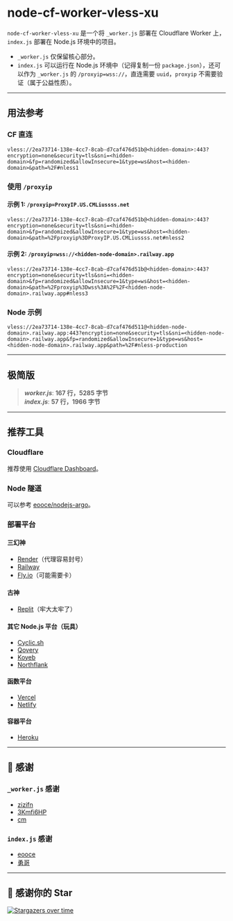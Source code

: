 # node-cf-worker-vless-xu

`node-cf-worker-vless-xu` 是一个将 `_worker.js` 部署在 Cloudflare Worker 上，`index.js` 部署在 Node.js 环境中的项目。

- `_worker.js` 仅保留核心部分。
- `index.js` 可以运行在 Node.js 环境中（记得复制一份 `package.json`），还可以作为 `_worker.js` 的 `/proxyip=wss://`，直连需要 `uuid`，`proxyip` 不需要验证（属于公益性质）。

---

## 用法参考

### CF 直连

```
vless://2ea73714-138e-4cc7-8cab-d7caf476d51b@<hidden-domain>:443?encryption=none&security=tls&sni=<hidden-domain>&fp=randomized&allowInsecure=1&type=ws&host=<hidden-domain>&path=%2F#nless1
```

### 使用 `/proxyip`

#### 示例 1: `/proxyip=ProxyIP.US.CMLiussss.net`

```
vless://2ea73714-138e-4cc7-8cab-d7caf476d51b@<hidden-domain>:443?encryption=none&security=tls&sni=<hidden-domain>&fp=randomized&allowInsecure=1&type=ws&host=<hidden-domain>&path=%2Fproxyip%3DProxyIP.US.CMLiussss.net#nless2
```

#### 示例 2: `/proxyip=wss://<hidden-node-domain>.railway.app`

```
vless://2ea73714-138e-4cc7-8cab-d7caf476d51b@<hidden-domain>:443?encryption=none&security=tls&sni=<hidden-domain>&fp=randomized&allowInsecure=1&type=ws&host=<hidden-domain>&path=%2Fproxyip%3Dwss%3A%2F%2F<hidden-node-domain>.railway.app#nless3
```

### Node 示例

```
vless://2ea73714-138e-4cc7-8cab-d7caf476d511@<hidden-node-domain>.railway.app:443?encryption=none&security=tls&sni=<hidden-node-domain>.railway.app&fp=randomized&allowInsecure=1&type=ws&host=<hidden-node-domain>.railway.app&path=%2F#nless-production
```

---

## 极简版

> **_worker.js_**: **167 行，5285 字节**  
> **_index.js_**: **57 行，1966 字节**

---

## 推荐工具

### Cloudflare

推荐使用 [Cloudflare Dashboard](https://dash.cloudflare.com/)。

### Node 隧道

可以参考 [eooce/nodejs-argo](https://github.com/eooce/nodejs-argo)。

### 部署平台

#### 三幻神

- [Render](https://render.com)（代理容易封号）
- [Railway](https://railway.app)
- [Fly.io](https://fly.io)（可能需要卡）

#### 古神

- [Replit](https://replit.com)（牢大太牢了）

#### 其它 Node.js 平台（玩具）

- [Cyclic.sh](https://www.cyclic.sh)
- [Qovery](https://www.qovery.com)
- [Koyeb](https://www.koyeb.com)
- [Northflank](https://northflank.com)

#### 函数平台

- [Vercel](https://vercel.com)
- [Netlify](https://www.netlify.com)

#### 容器平台

- [Heroku](https://www.heroku.com)

---

## 🙏 感谢

### `_worker.js` 感谢

- [zizifn](https://github.com/zizifn/edgetunnel)
- [3Kmfi6HP](https://github.com/6Kmfi6HP/EDtunnel)
- [cm](https://github.com/cmliu/edgetunnel)

### `index.js` 感谢

- [eooce](https://github.com/eooce/nodejs-argo)
- [勇哥](https://github.com/yonggekkk/sb-nodejs)

---

## 🌟 感谢你的 Star

[![Stargazers over time](https://starchart.cc/abc15018045126/node-cf-worker-vless-xu.svg)](https://starchart.cc/abc15018045126/node-cf-worker-vless-xu)